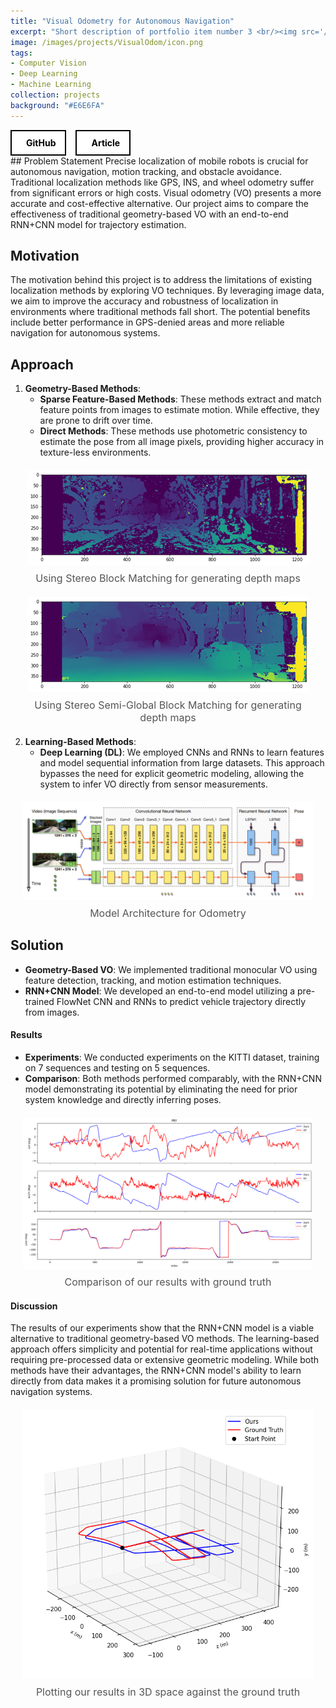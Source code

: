 ```yaml
---
title: "Visual Odometry for Autonomous Navigation"
excerpt: "Short description of portfolio item number 3 <br/><img src='/images/500x300.png'>"
image: /images/projects/VisualOdom/icon.png
tags: 
- Computer Vision 
- Deep Learning
- Machine Learning
collection: projects
background: "#E6E6FA"
---
```


<style>
    .image-container {
        text-align: center;
        margin: 20px;
    }
    .image-container img {
        max-width: 100%;
        height: auto;
    }
    .image-caption {
        margin-top: 8px;
        font-size: 16px;
        color: #555;
    }
    .button-container {
    width: 100%;
    display: flex;
    justify-content: left;
    }

    .button-group {
        display: flex;
        gap: 15px; /* Space between buttons */
        align-items: center;
    }

    .icon-button {
        display: flex;
        align-items: center;
        justify-content: center;
        padding: 10px 15px;
        border: 2px solid black;
        background-color: white;
        color: black;
        font-weight: bold;
        cursor: pointer;
        transition: all 0.3s ease;
        text-decoration: none !important;
    }

    .icon-button i {
        margin-right: 8px;
        font-size: 20px;
    }

    .icon-button:hover {
        background-color: black;
        color: white;
    }
</style>

<div class="button-container">
    <div class="button-group">
        <a href="https://github.com/FarStryke21/DeepVO" class="icon-button github-button">
            <i class="fab fa-github"></i>
            <span>GitHub</span>
        </a>
        <a href="/files/Visual_Odometry.pdf" class="icon-button github-button">
            <i class="fas fa-file-alt"></i>
            <span>Article</span>
        </a>
    </div>
</div>
## Problem Statement
Precise localization of mobile robots is crucial for autonomous navigation, motion tracking, and obstacle avoidance. Traditional localization methods like GPS, INS, and wheel odometry suffer from significant errors or high costs. Visual odometry (VO) presents a more accurate and cost-effective alternative. Our project aims to compare the effectiveness of traditional geometry-based VO with an end-to-end RNN+CNN model for trajectory estimation.

## Motivation
The motivation behind this project is to address the limitations of existing localization methods by exploring VO techniques. By leveraging image data, we aim to improve the accuracy and robustness of localization in environments where traditional methods fall short. The potential benefits include better performance in GPS-denied areas and more reliable navigation for autonomous systems.

## Approach
1. **Geometry-Based Methods**:
   - **Sparse Feature-Based Methods**: These methods extract and match feature points from images to estimate motion. While effective, they are prone to drift over time.
   - **Direct Methods**: These methods use photometric consistency to estimate the pose from all image pixels, providing higher accuracy in texture-less environments.

<div class="image-container">
    <img src="/images/projects/VisualOdom/stereobm.png" alt="Description of the image">
    <div class="image-caption">Using Stereo Block Matching for generating depth maps</div>
</div>


<div class="image-container">
    <img src="/images/projects/VisualOdom/stereosgbm.png" alt="Description of the image">
    <div class="image-caption">Using Stereo Semi-Global Block Matching for generating depth maps</div>
</div>

2. **Learning-Based Methods**:
   - **Deep Learning (DL)**: We employed CNNs and RNNs to learn features and model sequential information from large datasets. This approach bypasses the need for explicit geometric modeling, allowing the system to infer VO directly from sensor measurements.

<div class="image-container">
    <img src="/images/projects/VisualOdom/architecture.png" alt="Description of the image">
    <div class="image-caption">Model Architecture for Odometry</div>
</div>

## Solution
- **Geometry-Based VO**: We implemented traditional monocular VO using feature detection, tracking, and motion estimation techniques.
- **RNN+CNN Model**: We developed an end-to-end model utilizing a pre-trained FlowNet CNN and RNNs to predict vehicle trajectory directly from images.

#### Results
- **Experiments**: We conducted experiments on the KITTI dataset, training on 7 sequences and testing on 5 sequences.
- **Comparison**: Both methods performed comparably, with the RNN+CNN model demonstrating its potential by eliminating the need for prior system knowledge and directly inferring poses.

<div class="image-container">
    <img src="/images/projects/VisualOdom/05_rpy.png" alt="Description of the image">
    <div class="image-caption">Comparison of our results with ground truth</div>
</div>

#### Discussion
The results of our experiments show that the RNN+CNN model is a viable alternative to traditional geometry-based VO methods. The learning-based approach offers simplicity and potential for real-time applications without requiring pre-processed data or extensive geometric modeling. While both methods have their advantages, the RNN+CNN model's ability to learn directly from data makes it a promising solution for future autonomous navigation systems.

<div class="image-container">
    <img src="/images/projects/VisualOdom/05_path_3D.png" alt="Description of the image">
    <div class="image-caption">Plotting our results in 3D space against the ground truth</div>
</div>